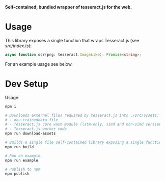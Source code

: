 **Self-contained, bundled wrapper of tesseract.js for the web.**

# Usage

This library exposes a single function that wraps Tesseract.js (see _src/index.ts_):

```ts
async function ocr(png: tesseract.ImageLike): Promise<string>;
```

For an example usage see below.

# Dev Setup

Usage:

```bash
npm i

# Downloads external files required by tesseract.js into ./src/assets:
# - deu.traineddata file
# - Tesseract.js core wasm module (lstm-only, simd and non-simd version)
# - Tesseract.js worker code
npm run download-assets

# Builds a single file self-contained library exposing a single function that wraps tesseract.js.
npm run build

# Run an example.
npm run example

# Publish to npm
npm publish
```
